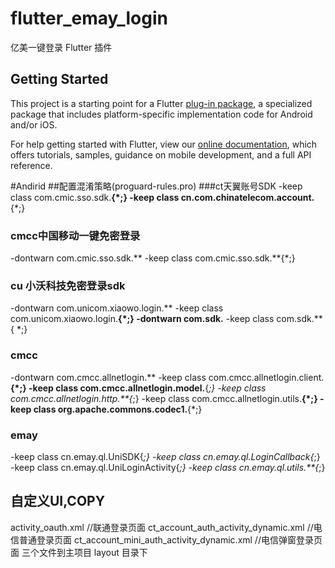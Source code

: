 # flutter_emay_login

亿美一键登录 Flutter 插件

## Getting Started

This project is a starting point for a Flutter
[plug-in package](https://flutter.dev/developing-packages/),
a specialized package that includes platform-specific implementation code for
Android and/or iOS.

For help getting started with Flutter, view our 
[online documentation](https://flutter.dev/docs), which offers tutorials, 
samples, guidance on mobile development, and a full API reference.

#Andirid 
##配置混淆策略(proguard-rules.pro)
###ct天翼账号SDK
-keep class com.cmic.sso.sdk.**{*;}
-keep class cn.com.chinatelecom.account.**{*;}
### cmcc中国移动一键免密登录
-dontwarn com.cmic.sso.sdk.**
-keep class com.cmic.sso.sdk.**{*;}
### cu 小沃科技免密登录sdk
-dontwarn com.unicom.xiaowo.login.**
-keep class com.unicom.xiaowo.login.**{*;}
-dontwarn com.sdk.**
-keep class com.sdk.** { *;}
### cmcc
-dontwarn com.cmcc.allnetlogin.**
-keep class com.cmcc.allnetlogin.client.**{*;}
-keep class com.cmcc.allnetlogin.model.**{*;}
-keep class com.cmcc.allnetlogin.http.**{*;}
-keep class com.cmcc.allnetlogin.utils.**{*;}
-keep class org.apache.commons.codec1.**{*;}
### emay
-keep class cn.emay.ql.UniSDK{*;}
-keep class cn.emay.ql.LoginCallback{*;}
-keep class cn.emay.ql.UniLoginActivity{*;}
-keep class cn.emay.ql.utils.**{*;}

## 自定义UI,COPY
activity_oauth.xml  //联通登录页面
ct_account_auth_activity_dynamic.xml    //电信普通登录页面
ct_account_mini_auth_activity_dynamic.xml   //电信弹窗登录页面
三个文件到主项目 layout 目录下

